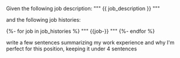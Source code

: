 Given the following job description:
"""
{{ job_description }}
"""

and the following job histories:

{%- for job in job_histories %}
"""
{{job-}}
"""
{%- endfor %}

write a few sentences summarizing my work experience and why I'm perfect for this position, keeping it under 4 sentences
